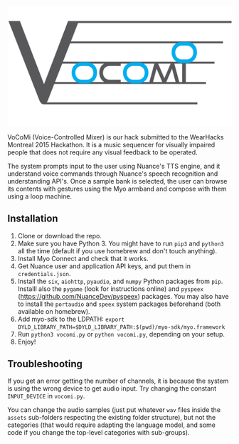 ![VoCoMi](https://raw.githubusercontent.com/lemonzi/VoCoMi/master/logo.png)

VoCoMi (Voice-Controlled Mixer) is our hack submitted to the WearHacks Montreal 2015 Hackathon. It is a music sequencer for visually impaired people that does not require any visual feedback to be operated.

The system prompts input to the user using Nuance's TTS engine, and it understand voice commands through Nuance's speech recognition and understanding API's. Once a sample bank is selected, the user can browse its contents with gestures using the Myo armband and compose with them using a loop machine.

Installation
-----------

1. Clone or download the repo.
2. Make sure you have Python 3. You might have to run `pip3` and `python3` all the time (default if you use homebrew and don't touch anything).
3. Install Myo Connect and check that it works.
4. Get Nuance user and application API keys, and put them in `credentials.json`.
5. Install the `six`, `aiohttp`, `pyaudio`, and `numpy` Python packages from `pip`. Installl also the `pygame` (look for instructions online) and `pyspeex` (https://github.com/NuanceDev/pyspeex) packages. You may also have to install the `portaudio` and `speex` system packages beforehand (both available on homebrew).
6. Add myo-sdk to the LDPATH: `export DYLD_LIBRARY_PATH=$DYLD_LIBRARY_PATH:$(pwd)/myo-sdk/myo.framework`
7. Run `python3 vocomi.py` or `python vocomi.py`, depending on your setup.
8. Enjoy!

Troubleshooting
---------------

If you get an error getting the number of channels, it is because the system is using the wrong device to get audio input. Try changing the constant `INPUT_DEVICE` in `vocomi.py`.

You can change the audio samples (just put whatever `wav` files inside the `assets` sub-folders respecting the existing folder structure), but not the categories (that would require adapting the language model, and some code if you change the top-level categories with sub-groups).

